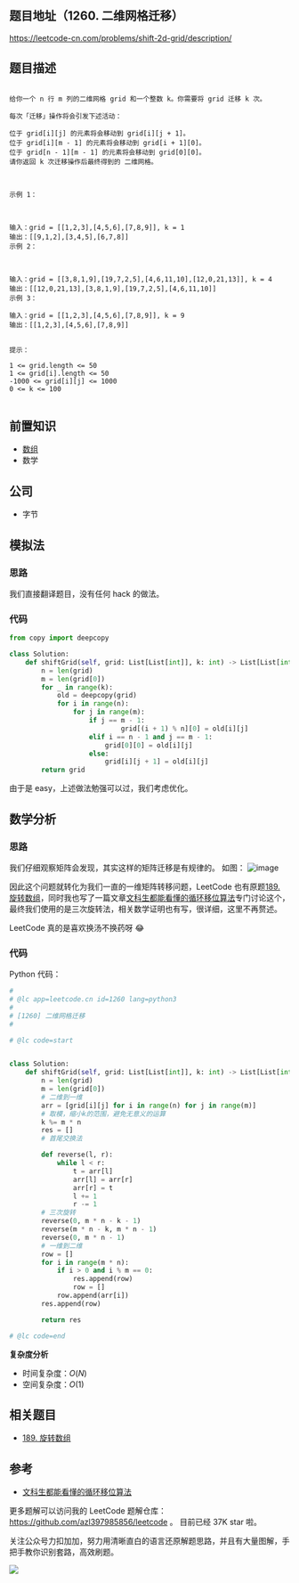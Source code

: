 ## 题目地址（1260. 二维网格迁移）

https://leetcode-cn.com/problems/shift-2d-grid/description/

## 题目描述

```

给你一个 n 行 m 列的二维网格 grid 和一个整数 k。你需要将 grid 迁移 k 次。

每次「迁移」操作将会引发下述活动：

位于 grid[i][j] 的元素将会移动到 grid[i][j + 1]。
位于 grid[i][m - 1] 的元素将会移动到 grid[i + 1][0]。
位于 grid[n - 1][m - 1] 的元素将会移动到 grid[0][0]。
请你返回 k 次迁移操作后最终得到的 二维网格。

 

示例 1：



输入：grid = [[1,2,3],[4,5,6],[7,8,9]], k = 1
输出：[[9,1,2],[3,4,5],[6,7,8]]
示例 2：



输入：grid = [[3,8,1,9],[19,7,2,5],[4,6,11,10],[12,0,21,13]], k = 4
输出：[[12,0,21,13],[3,8,1,9],[19,7,2,5],[4,6,11,10]]
示例 3：

输入：grid = [[1,2,3],[4,5,6],[7,8,9]], k = 9
输出：[[1,2,3],[4,5,6],[7,8,9]]
 

提示：

1 <= grid.length <= 50
1 <= grid[i].length <= 50
-1000 <= grid[i][j] <= 1000
0 <= k <= 100


```

## 前置知识

- [数组](https://github.com/azl397985856/leetcode/blob/master/thinkings/basic-data-structure.md)
- 数学

## 公司

- 字节

## 模拟法

### 思路

我们直接翻译题目，没有任何 hack 的做法。

### 代码

```python
from copy import deepcopy

class Solution:
    def shiftGrid(self, grid: List[List[int]], k: int) -> List[List[int]]:
        n = len(grid)
        m = len(grid[0])
        for _ in range(k):
            old = deepcopy(grid)
            for i in range(n):
                for j in range(m):
                    if j == m - 1:
                            grid[(i + 1) % n][0] = old[i][j]
                    elif i == n - 1 and j == m - 1:
                        grid[0][0] = old[i][j]
                    else:
                        grid[i][j + 1] = old[i][j]
        return grid
```

由于是 easy，上述做法勉强可以过，我们考虑优化。

## 数学分析

### 思路

我们仔细观察矩阵会发现，其实这样的矩阵迁移是有规律的。 如图：
![image](https://p.ipic.vip/26jb49.jpg)

因此这个问题就转化为我们一直的一维矩阵转移问题，LeetCode 也有原题[189. 旋转数组](https://leetcode-cn.com/problems/rotate-array/)，同时我也写了一篇文章[文科生都能看懂的循环移位算法](https://lucifer.ren/blog/2019/12/11/rotate-list/)专门讨论这个，最终我们使用的是三次旋转法，相关数学证明也有写，很详细，这里不再赘述。

LeetCode 真的是喜欢换汤不换药呀 😂

### 代码

Python 代码：

```python
#
# @lc app=leetcode.cn id=1260 lang=python3
#
# [1260] 二维网格迁移
#

# @lc code=start


class Solution:
    def shiftGrid(self, grid: List[List[int]], k: int) -> List[List[int]]:
        n = len(grid)
        m = len(grid[0])
        # 二维到一维
        arr = [grid[i][j] for i in range(n) for j in range(m)]
        # 取模，缩小k的范围，避免无意义的运算
        k %= m * n
        res = []
        # 首尾交换法

        def reverse(l, r):
            while l < r:
                t = arr[l]
                arr[l] = arr[r]
                arr[r] = t
                l += 1
                r -= 1
        # 三次旋转
        reverse(0, m * n - k - 1)
        reverse(m * n - k, m * n - 1)
        reverse(0, m * n - 1)
        # 一维到二维
        row = []
        for i in range(m * n):
            if i > 0 and i % m == 0:
                res.append(row)
                row = []
            row.append(arr[i])
        res.append(row)

        return res

# @lc code=end

```

**复杂度分析**

- 时间复杂度：$O(N)$
- 空间复杂度：$O(1)$

## 相关题目

- [189. 旋转数组](https://leetcode-cn.com/problems/rotate-array/)

## 参考

- [文科生都能看懂的循环移位算法](https://lucifer.ren/blog/2019/12/11/rotate-list/)

更多题解可以访问我的 LeetCode 题解仓库：https://github.com/azl397985856/leetcode 。 目前已经 37K star 啦。

关注公众号力扣加加，努力用清晰直白的语言还原解题思路，并且有大量图解，手把手教你识别套路，高效刷题。

![](https://p.ipic.vip/vixp32.jpg)
